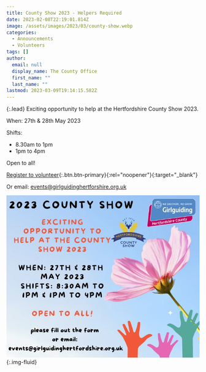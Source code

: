```yaml
---
title: County Show 2023 - Helpers Required
date: 2023-02-08T22:19:01.814Z
image: /assets/images/2023/03/county-show.webp
categories:
  - Announcements
  - Volunteers
tags: []
author:
  email: null
  display_name: The County Office
  first_name: ""
  last_name: ""
lastmod: 2023-03-09T19:14:15.582Z
---
```

{:.lead}
Exciting opportunity to help at the Hertfordshire County Show 2023.

When: 27th & 28th May 2023

Shifts:

- 8.30am to 1pm
- 1pm to 4pm

Open to all!

[Register to volunteer](https://forms.office.com/pages/responsepage.aspx?id=3yob_CzTykeMNWNnWM6OwRrqs7bdo19CnIwI_9Lov51UMkY1NTBYVzBJRjJBVTJUTVRENlg3VVk1Ni4u){:.btn.btn-primary}{:rel="noopener"}{:target="_blank"}

Or email: <events@girlguidinghertforshire.org.uk>

![County show advert](/assets/images/2023/02/2022-county-show.webp){:.img-fluid}
